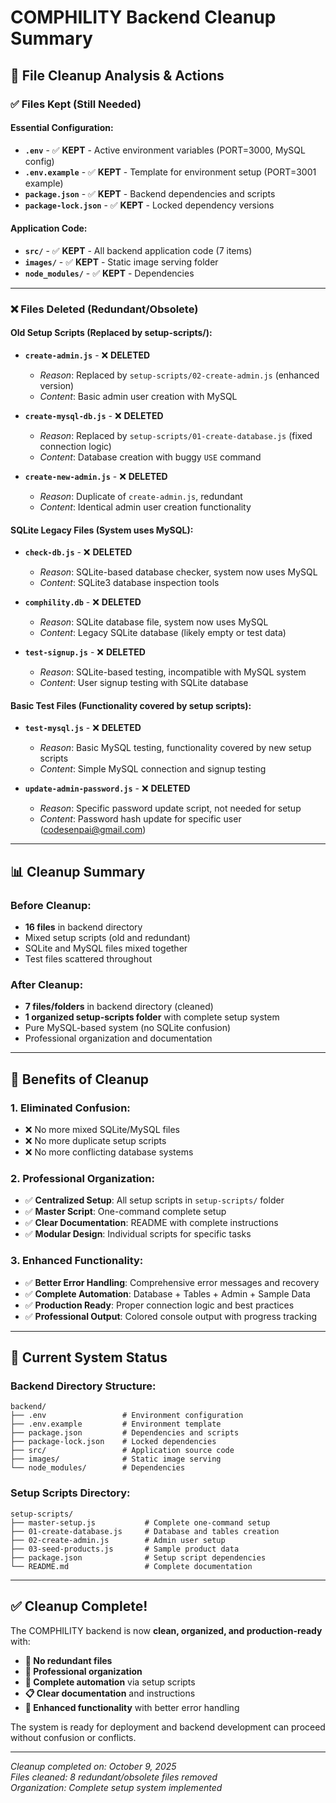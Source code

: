 # COMPHILITY Backend Cleanup Summary

## 🧹 **File Cleanup Analysis & Actions**

### ✅ **Files Kept (Still Needed)**

#### **Essential Configuration:**
- **`.env`** - ✅ **KEPT** - Active environment variables (PORT=3000, MySQL config)
- **`.env.example`** - ✅ **KEPT** - Template for environment setup (PORT=3001 example)
- **`package.json`** - ✅ **KEPT** - Backend dependencies and scripts
- **`package-lock.json`** - ✅ **KEPT** - Locked dependency versions

#### **Application Code:**
- **`src/`** - ✅ **KEPT** - All backend application code (7 items)
- **`images/`** - ✅ **KEPT** - Static image serving folder
- **`node_modules/`** - ✅ **KEPT** - Dependencies

---

### ❌ **Files Deleted (Redundant/Obsolete)**

#### **Old Setup Scripts (Replaced by setup-scripts/):**
- **`create-admin.js`** - ❌ **DELETED** 
  - *Reason*: Replaced by `setup-scripts/02-create-admin.js` (enhanced version)
  - *Content*: Basic admin user creation with MySQL
  
- **`create-mysql-db.js`** - ❌ **DELETED**
  - *Reason*: Replaced by `setup-scripts/01-create-database.js` (fixed connection logic)
  - *Content*: Database creation with buggy `USE` command
  
- **`create-new-admin.js`** - ❌ **DELETED**
  - *Reason*: Duplicate of `create-admin.js`, redundant
  - *Content*: Identical admin user creation functionality

#### **SQLite Legacy Files (System uses MySQL):**
- **`check-db.js`** - ❌ **DELETED**
  - *Reason*: SQLite-based database checker, system now uses MySQL
  - *Content*: SQLite3 database inspection tools
  
- **`comphility.db`** - ❌ **DELETED**
  - *Reason*: SQLite database file, system now uses MySQL
  - *Content*: Legacy SQLite database (likely empty or test data)
  
- **`test-signup.js`** - ❌ **DELETED**
  - *Reason*: SQLite-based testing, incompatible with MySQL system
  - *Content*: User signup testing with SQLite database

#### **Basic Test Files (Functionality covered by setup scripts):**
- **`test-mysql.js`** - ❌ **DELETED**
  - *Reason*: Basic MySQL testing, functionality covered by new setup scripts
  - *Content*: Simple MySQL connection and signup testing
  
- **`update-admin-password.js`** - ❌ **DELETED**
  - *Reason*: Specific password update script, not needed for setup
  - *Content*: Password hash update for specific user (codesenpai@gmail.com)

---

## 📊 **Cleanup Summary**

### **Before Cleanup:**
- **16 files** in backend directory
- Mixed setup scripts (old and redundant)
- SQLite and MySQL files mixed together
- Test files scattered throughout

### **After Cleanup:**
- **7 files/folders** in backend directory (cleaned)
- **1 organized setup-scripts folder** with complete setup system
- Pure MySQL-based system (no SQLite confusion)
- Professional organization and documentation

---

## 🎯 **Benefits of Cleanup**

### **1. Eliminated Confusion:**
- ❌ No more mixed SQLite/MySQL files
- ❌ No more duplicate setup scripts  
- ❌ No more conflicting database systems

### **2. Professional Organization:**
- ✅ **Centralized Setup**: All setup scripts in `setup-scripts/` folder
- ✅ **Master Script**: One-command complete setup
- ✅ **Clear Documentation**: README with complete instructions
- ✅ **Modular Design**: Individual scripts for specific tasks

### **3. Enhanced Functionality:**
- ✅ **Better Error Handling**: Comprehensive error messages and recovery
- ✅ **Complete Automation**: Database + Tables + Admin + Sample Data
- ✅ **Production Ready**: Proper connection logic and best practices
- ✅ **Professional Output**: Colored console output with progress tracking

---  

## 🚀 **Current System Status**

### **Backend Directory Structure:**
```
backend/
├── .env                 # Environment configuration
├── .env.example         # Environment template
├── package.json         # Dependencies and scripts
├── package-lock.json    # Locked dependencies
├── src/                 # Application source code
├── images/              # Static image serving
└── node_modules/        # Dependencies
```

### **Setup Scripts Directory:**
```
setup-scripts/
├── master-setup.js           # Complete one-command setup
├── 01-create-database.js     # Database and tables creation
├── 02-create-admin.js        # Admin user setup
├── 03-seed-products.js       # Sample product data
├── package.json              # Setup script dependencies
└── README.md                 # Complete documentation
```

---

## ✅ **Cleanup Complete!**

The COMPHILITY backend is now **clean, organized, and production-ready** with:

- **🧹 No redundant files**
- **📁 Professional organization** 
- **🚀 Complete automation** via setup scripts
- **📋 Clear documentation** and instructions
- **💪 Enhanced functionality** with better error handling

The system is ready for deployment and backend development can proceed without confusion or conflicts.

---

*Cleanup completed on: October 9, 2025*  
*Files cleaned: 8 redundant/obsolete files removed*  
*Organization: Complete setup system implemented*
